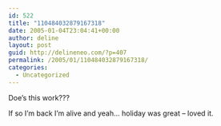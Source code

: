 ```yaml
---
id: 522
title: "110484032879167318"
date: 2005-01-04T23:04:41+00:00
author: deline
layout: post
guid: http://delineneo.com/?p=407
permalink: /2005/01/110484032879167318/
categories:
  - Uncategorized
---
```

Doe&#8217;s this work???

If so I&#8217;m back I&#8217;m alive and yeah&#8230; holiday was great &#8211; loved it.
